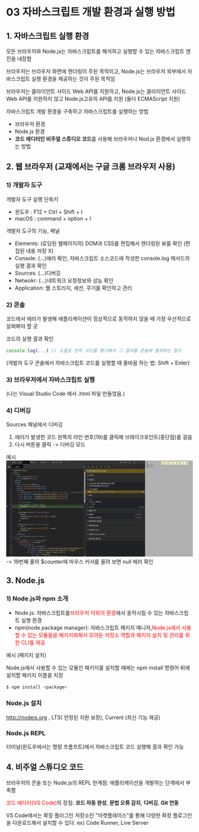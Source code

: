 # 03 자바스크립트 개발 환경과 실행 방법

## 1. 자바스크립트 실행 환경
모든 브라우저와 Node.js는 자바스크립트를 해석하고 실행할 수 있는 자바스크립트 엔진을 내장함

브라우저는 브라우저 화면에 렌더링이 주된 목적이고, Node.js는 브라우저 외부에서 자바스크립트 실행 환경을 제공하는 것이 주된 목적임

브라우저는 클라이언트 사이드 Web API를 지원하고, Node.js는 클라이언트 사이드 Web API를 지원하지 않고 Node.js고유의 API를 지원 (둘다 ECMAScript 지원)

자바스크립트 개발 환경을 구축하고 자바스크립트를 실행하는 방법
- 브라우저 환경
- Node.js 환경
- **코드 에디터인 비주얼 스튜디오 코드**를 사용해 브라우저나 Nod.js 환경에서 실행하는 방법
  
## 2. 웹 브라우저 (교재에서는 구글 크롬 브라우저 사용)

### 1) 개발자 도구
개발자 도구 실행 단축키 
- 윈도우 : F12 + Ctrl + Shift + I
- macOS : command + option + I
  
개발자 도구의 기능, 패널
- Elements: (로딩된 웹페이지의) DOM과 CSS를 편집해서 렌더링된 뷰를 확인 (편집된 내용 저장 X)
- Console: (...)에러 확인, 자바스크립트 소스코드에 작성한 console.log 메서드의 실행 결과 확인
- Sources: (...)디버깅
- Netwokr: (...)네트워크 요청정보와 성능 확인
- Application: 웹 스토리지, 세션, 쿠기를 확인하고 관리
### 2) 콘솔
코드에서 에러가 발생해 애플리케이션이 정상적으로 동작하지 않을 때 가장 우선적으로 살펴봐야 할 곳

코드의 실행 결과 확인
```js
console.log(...) // 소괄호 안의 코드를 평가해서 그 결과를 콘솔에 출력하는 함수
```
(개발자 도구 콘솔에서 자바스크립트 코드를 실행할 때 줄바꿈 하는 법: Shift + Enter)
### 3) 브라우저에서 자바스크립트 실행 
(나는 Visual Studio Code 에서 .html 파일 만들었음.)
### 4) 디버깅
Sources 패널에서 디버깅
1. 에러가 발생한 코드 왼쪽의 라인 번호(19)를 클릭해 브레이크포인트(중단점)를 걸음
2. 다시 버튼을 클릭 
   -> 디버깅 모드
   
예시
![Alt text](image.png)
-> 19번째 줄의 $counter에 마우스 커서를 올려 보면 null 에러 확인

## 3. Node.js
### 1) Node.js와 npm 소개
- Node.js: 자바스크립트를<span style = "color: red">브라우저 이외의 환경</span>에서 동작시킬 수 있는 자바스크립트 실행 환경
- npm(node package manager): 자바스크립트 패키지 매니저,<span style = "color: red">Node.js에서 사용할 수 있는 모듈들을 패키지화해서 모아둔 저장소 역할과 패키지 설치 및 관리를 위한 CLI를 제공</span>
  
예시 (패키지 설치)

Node.js에서 사용할 수 있는 모듈인 패키지를 설치할 때에는 npm install 명령어 뒤에 설치할 패키지 이름을 지정
```bash
$ npm install <package>
```

### Node.js 설치
http://nodejs.org , LTS( 안정된 지원 보장),  Current (최신 기능 제공)

### Node.js REPL
터미널(윈도우에서는 명령 프롬프트)에서 자바스크립트 코드 실행해 결과 확인 가능

## 4. 비주얼 스튜디오 코드
브라우저의 콘솔 또는 Node.js의 REPL 한계점: 애플리케이션을 개발하는 단계에서 부족함

<span style = "color: red"> 코드 에디터(VS Code)</span>의 장점: **코드 자동 완성**, **문법 오류 감지**, **디버깅**, **Git 연동**

VS Code에서는 확장 플러그인 저장소인 "마켓플레이스"를 통해 다양한 확장 플로그인을 다운로드해서 설치할 수 있다. ex) Code Runner, Live Server 